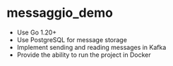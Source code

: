 # messaggio_demo

- Use Go 1.20+
- Use PostgreSQL for message storage
- Implement sending and reading messages in Kafka
- Provide the ability to run the project in Docker

